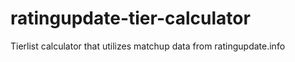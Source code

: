 # ratingupdate-tier-calculator
Tierlist calculator that utilizes matchup data from ratingupdate.info
